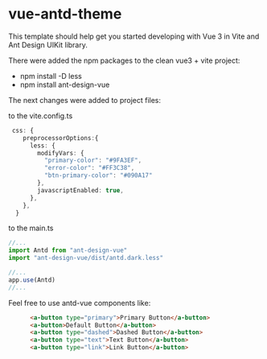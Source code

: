 # vue-antd-theme

This template should help get you started developing with Vue 3 in Vite and Ant Design UIKit library.

There were added the  npm packages to the clean vue3 + vite project: 

- npm install -D less 
- npm install ant-design-vue

The next changes were added to project files:

to the vite.config.ts
```typescript
 css: {
    preprocessorOptions:{
      less: {
        modifyVars: {
          "primary-color": "#9FA3EF",
          "error-color": "#FF3C38",
          "btn-primary-color": "#090A17"
        },
        javascriptEnabled: true,
      },
    },
  }
```

to the main.ts
```typescript
//...
import Antd from "ant-design-vue"
import "ant-design-vue/dist/antd.dark.less"

//...
app.use(Antd)
//...
```

Feel free to use antd-vue components like:
```html
      <a-button type="primary">Primary Button</a-button>
      <a-button>Default Button</a-button>
      <a-button type="dashed">Dashed Button</a-button>
      <a-button type="text">Text Button</a-button>
      <a-button type="link">Link Button</a-button>

```

